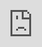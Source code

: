 ```yaml
---
title: "Simulate and Optimize RPA Deployments"
date: "2021-05-04"
categories: 
  - "Simulation"
---
```


Robotic process automation (RPA) is an emerging field that promises to change the way organizations are run. RPA is a methodology and technique for automating basic business tasks with 'bots' that records users' actions and infer the steps necessary to reproduce it. Repetitive tasks, like scraping websites or downloading photos, can be easily automated without specialized programming knowledge. It's an exciting step to provide other job functions the type of powerful tooling that software engineers have long had.

This poses interesting opportunities for simulation. As more and more business actions are represented in an RPA format for automation, those same workflows can be simulated by [generating process models](https://docs.hash.ai/core/concepts/designing-with-process-models) from their RPA representations. Over time, in an organic manner, you can generate a digital twin of your business, which in a virtuous cycle can help you improve your RPA processes. In essence anything that can be orchestrated using software can be simulated using software!

Here's a simple example of an RPA simulation in HASH. We can take an RPA diagram, like this one of an Insurance process from Automate Anywhere, and recreate it as a process model in HASH.

![](https://embedwistia-a.akamaihd.net/deliveries/1becf5633e62d5070dd51a11b8336f14.webp?image_crop_resized=1280x720)

Image from [Automate Anywhere](https://www.automationanywhere.com/solutions/insurance)

Depending on the format your RPA data is stored in, you can replicate them through an [intuitive visual diagramming tool](https://hash.ai/glossary/business-process-modeling) or load it as a dataset.

In this case we can recreate the process as a HASH simulation using the process chart visual editor.

<iframe style="position: absolute; top: 0; left: 0;" src="https://core.hash.ai/embed.html?project=%40b%2Frpa-insurance-firm&amp;ref=stable&amp;view=process" width="100%" height="100%" frameborder="0" scrolling="auto"></iframe>

It's not too different from a general process simulation - the only difference is in expectations of speed and who (or what) will be performing what task, man or machine.

We set the different bot and human tasks as service or delay blocks that process the insurance claims at different speeds. As more of the human tasks - like manual review - become automatable, we can adjust the time parameters of the blocks and replace human tasks with bots, and evaluate the downstream effects on business performance. For example, in the following chart, sample parameters demonstrate how much more efficient our hypothetical business could be by investing in more automation of the special review or standard review process.

![](images/image7.png)

By building a digital twin of your RPA processes, you can create a predictive engine to understand ahead of time how automation might benefit your business, saving time and money through _in silico_ testing and experimentation.
